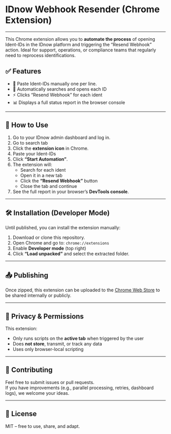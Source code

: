 # IDnow Webhook Resender (Chrome Extension)

----

This Chrome extension allows you to **automate the process** of opening Ident-IDs in the IDnow platform and triggering the “Resend Webhook” action. 
Ideal for support, operations, or compliance teams that regularly need to reprocess identifications.


## ✅ Features

- 📝 Paste Ident-IDs manually one per line.  
- 🔄 Automatically searches and opens each ID  
- ⚡ Clicks “Resend Webhook” for each ident  
- 📊 Displays a full status report in the browser console

---

## 🚀 How to Use

1. Go to your IDnow admin dashboard and log in.
2. Go to search tab 
3. Click the **extension icon** in Chrome.
4. Paste your Ident-IDs 
5. Click **“Start Automation”**.
6. The extension will:
   - Search for each ident
   - Open it in a new tab
   - Click the **“Resend Webhook”** button
   - Close the tab and continue
7. See the full report in your browser’s **DevTools console**.

---

## 🛠 Installation (Developer Mode)

Until published, you can install the extension manually:
1. Download or clone this repository.
2. Open Chrome and go to: `chrome://extensions`
3. Enable **Developer mode** (top right)
4. Click **“Load unpacked”** and select the extracted folder.

---

## 📤 Publishing

Once zipped, this extension can be uploaded to the [Chrome Web Store](https://chrome.google.com/webstore/devconsole) to be shared internally or publicly.

---

## 🔐 Privacy & Permissions

This extension:
- Only runs scripts on the **active tab** when triggered by the user
- Does **not store**, transmit, or track any data
- Uses only browser-local scripting

---

## 🤝 Contributing

Feel free to submit issues or pull requests.  
If you have improvements (e.g., parallel processing, retries, dashboard logs), we welcome your ideas.

---

## 📄 License

MIT – free to use, share, and adapt.
